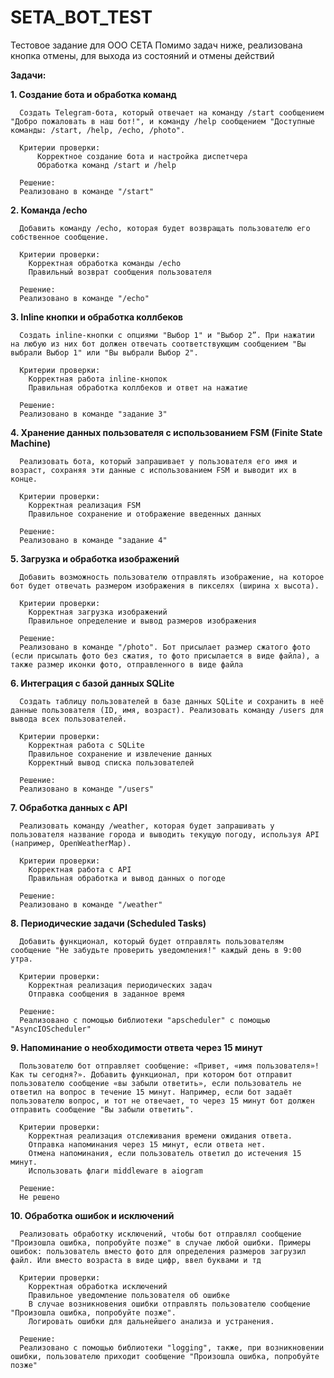 # SETA_BOT_TEST
Тестовое задание для ООО СЕТА
Помимо задач ниже, реализована кнопка отмены, для выхода из состояний и отмены действий

**Задачи:**

  **1. Создание бота и обработка команд**
  
      Создать Telegram-бота, который отвечает на команду /start сообщением "Добро пожаловать в наш бот!", и команду /help сообщением "Доступные команды: /start, /help, /echo, /photo".
      
      Критерии проверки:
          Корректное создание бота и настройка диспетчера
          Обработка команд /start и /help

      Решение:
      Реализовано в команде "/start"
          
  **2. Команда /echo**
  
      Добавить команду /echo, которая будет возвращать пользователю его собственное сообщение.
      
      Критерии проверки:
        Корректная обработка команды /echo
        Правильный возврат сообщения пользователя

      Решение:
      Реализовано в команде "/echo"
        
  **3. Inline кнопки и обработка коллбеков**
  
      Создать inline-кнопки с опциями "Выбор 1" и "Выбор 2”. При нажатии на любую из них бот должен отвечать соответствующим сообщением "Вы выбрали Выбор 1" или "Вы выбрали Выбор 2".
      
      Критерии проверки:
        Корректная работа inline-кнопок
        Правильная обработка коллбеков и ответ на нажатие

      Решение:
      Реализовано в команде "задание 3"
        
  **4. Хранение данных пользователя с использованием FSM (Finite State Machine)**
  
      Реализовать бота, который запрашивает у пользователя его имя и возраст, сохраняя эти данные с использованием FSM и выводит их в конце.
      
      Критерии проверки:
        Корректная реализация FSM
        Правильное сохранение и отображение введенных данных

      Решение:
      Реализовано в команде "задание 4"
        
  **5. Загрузка и обработка изображений**
  
      Добавить возможность пользователю отправлять изображение, на которое бот будет отвечать размером изображения в пикселях (ширина x высота).
      
      Критерии проверки:
        Корректная загрузка изображений
        Правильное определение и вывод размеров изображения

      Решение:
      Реализовано в команде "/photo". Бот присылает размер сжатого фото (если присылать фото без сжатия, то фото присылается в виде файла), а также размер иконки фото, отправленного в виде файла
        
  **6. Интеграция с базой данных SQLite**
  
      Создать таблицу пользователей в базе данных SQLite и сохранить в неё данные пользователя (ID, имя, возраст). Реализовать команду /users для вывода всех пользователей.
      
      Критерии проверки:
        Корректная работа с SQLite
        Правильное сохранение и извлечение данных
        Корректный вывод списка пользователей

      Решение:
      Реализовано в команде "/users" 
        
  **7. Обработка данных с API**
  
      Реализовать команду /weather, которая будет запрашивать у пользователя название города и выводить текущую погоду, используя API (например, OpenWeatherMap).
      
      Критерии проверки:
        Корректная работа с API
        Правильная обработка и вывод данных о погоде

      Решение:
      Реализовано в команде "/weather"
        
  **8. Периодические задачи (Scheduled Tasks)**
  
      Добавить функционал, который будет отправлять пользователям сообщение "Не забудьте проверить уведомления!" каждый день в 9:00 утра.
      
      Критерии проверки:
        Корректная реализация периодических задач
        Отправка сообщения в заданное время

      Решение:
      Реализовано с помощью библиотеки "apscheduler" с помощью "AsyncIOScheduler"
      
  **9. Напоминание о необходимости ответа через 15 минут**
  
      Пользователю бот отправляет сообщение: «Привет, «имя пользователя»! Как ты сегодня?». Добавить функционал, при котором бот отправит пользователю сообщение «вы забыли ответить», если пользователь не ответил на вопрос в течение 15 минут. Например, если бот задаёт пользователю вопрос, и тот не отвечает, то через 15 минут бот должен отправить сообщение "Вы забыли ответить".
      
      Критерии проверки: 
        Корректная реализация отслеживания времени ожидания ответа.
        Отправка напоминания через 15 минут, если ответа нет.
        Отмена напоминания, если пользователь ответил до истечения 15 минут.
        Использовать флаги middleware в aiogram 

      Решение:
      Не решено

  **10. Обработка ошибок и исключений**
  
      Реализовать обработку исключений, чтобы бот отправлял сообщение "Произошла ошибка, попробуйте позже" в случае любой ошибки. Примеры ошибок: пользователь вместо фото для определения размеров загрузил файл. Или вместо возраста в виде цифр, ввел буквами и тд 
      
      Критерии проверки:
        Корректная обработка исключений
        Правильное уведомление пользователя об ошибке
        В случае возникновения ошибки отправлять пользователю сообщение "Произошла ошибка, попробуйте позже".
        Логировать ошибки для дальнейшего анализа и устранения.

      Решение:
      Реализовано с помощью библиотеки "logging", также, при возникновении ошибки, пользователю приходит сообщение "Произошла ошибка, попробуйте позже"
